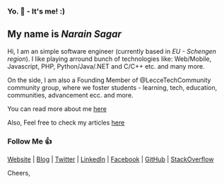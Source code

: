 ### Yo. 👋 - It's me! :)

## My name is <i>Narain Sagar</i>

Hi, I am an simple software engineer (currently based in <i>EU - Schengen region</i>). I like playing arround bunch of technologies like: Web/Mobile, Javascript, PHP, Python/Java/.NET and C/C++ etc. and many more.

On the side, I am also a Founding Member of @LecceTechCommunity community group, where we foster students - learning, tech, education, communities, advancement ecc. and  more.

You can read more about me [here](http://narainsagar.github.io)

Also, Feel free to check my articles [here](http://narainsagar.com/blog)

### Follow Me 👍

[Website](https://narainsagar.com) | 
[Blog](https://narainsagar.com/blog) | 
[Twitter](https://twitter.com/narainsagar) | 
[LinkedIn](https://www.linkedin.com/in/narainsagar) | 
[Facebook](https://facebook.com/NarainSagarPage) | 
[GitHub](https://github.com/narainsagar) | 
[StackOverflow](https://www.stackoverflow.com/users/5228251/narainsagar) 

Cheers,

<!--
**narainsagar/narainsagar** is a ✨ _special_ ✨ repository because its `README.md` (this file) appears on your GitHub profile.

Here are some ideas to get you started:

- 🔭 I’m currently working on ...
- 🌱 I’m currently learning ...
- 👯 I’m looking to collaborate on ...
- 🤔 I’m looking for help with ...
- 💬 Ask me about ...
- 📫 How to reach me: ...
- 😄 Pronouns: ...
- ⚡ Fun fact: ...
- ~ just chill ...
- . ab bachay ki jaan logy kia :-P
- Keep going. Keep Looking. Don't settle! 
- #NeverSettle and BeSafe.
- Stay Hungry and Stay Foolish. 
- 9
-->

